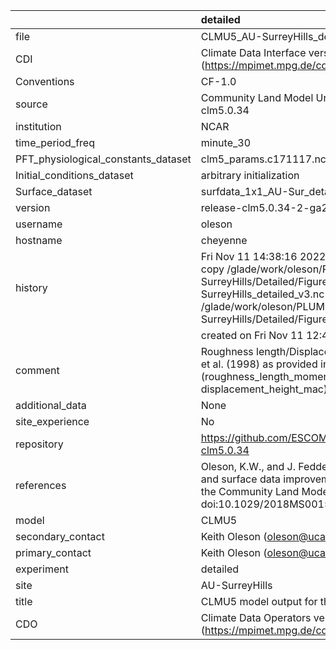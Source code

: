 |                                     | detailed                                                                                                                                                                                                                                 |
|:------------------------------------|:-----------------------------------------------------------------------------------------------------------------------------------------------------------------------------------------------------------------------------------------|
| file                                | CLMU5_AU-SurreyHills_detailed_v3.nc                                                                                                                                                                                                      |
| CDI                                 | Climate Data Interface version 1.9.9 (https://mpimet.mpg.de/cdi)                                                                                                                                                                         |
| Conventions                         | CF-1.0                                                                                                                                                                                                                                   |
| source                              | Community Land Model Urban version 5 - release-clm5.0.34                                                                                                                                                                                 |
| institution                         | NCAR                                                                                                                                                                                                                                     |
| time_period_freq                    | minute_30                                                                                                                                                                                                                                |
| PFT_physiological_constants_dataset | clm5_params.c171117.nc                                                                                                                                                                                                                   |
| Initial_conditions_dataset          | arbitrary initialization                                                                                                                                                                                                                 |
| Surface_dataset                     | surfdata_1x1_AU-Sur_detailed_simyr2000_c210525.nc                                                                                                                                                                                        |
| version                             | release-clm5.0.34-2-ga2989b04                                                                                                                                                                                                            |
| username                            | oleson                                                                                                                                                                                                                                   |
| hostname                            | cheyenne                                                                                                                                                                                                                                 |
| history                             | Fri Nov 11 14:38:16 2022: cdo -f nc4 -z zip -b F32 copy /glade/work/oleson/PLUMBER/PLUMBER/AU-SurreyHills/Detailed/Figure5/CLMU5_AU-SurreyHills_detailed_v3.nc /glade/work/oleson/PLUMBER/PLUMBER/AU-SurreyHills/Detailed/Figure5/tmp.nc |
|                                     | created on Fri Nov 11 12:48:11 MST 2022                                                                                                                                                                                                  |
| comment                             | Roughness length/Displacement height from Macdonald et al. (1998) as provided in parameter input file (roughness_length_momentum_mac and displacement_height_mac)                                                                        |
| additional_data                     | None                                                                                                                                                                                                                                     |
| site_experience                     | No                                                                                                                                                                                                                                       |
| repository                          | https://github.com/ESCOMP/CTSM/releases/tag/release-clm5.0.34                                                                                                                                                                            |
| references                          | Oleson, K.W., and J. Feddema, 2019: Parameterization and surface data improvements and new capabilities for the Community Land Model Urban (CLMU), JAMES, 11, doi:10.1029/2018MS001586.                                                  |
| model                               | CLMU5                                                                                                                                                                                                                                    |
| secondary_contact                   | Keith Oleson (oleson@ucar.edu)                                                                                                                                                                                                           |
| primary_contact                     | Keith Oleson (oleson@ucar.edu)                                                                                                                                                                                                           |
| experiment                          | detailed                                                                                                                                                                                                                                 |
| site                                | AU-SurreyHills                                                                                                                                                                                                                           |
| title                               | CLMU5 model output for the Urban-PLUMBER project                                                                                                                                                                                         |
| CDO                                 | Climate Data Operators version 1.9.9 (https://mpimet.mpg.de/cdo)                                                                                                                                                                         |
